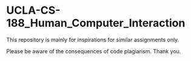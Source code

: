 # UCLA-CS-188_Human_Computer_Interaction 

This repository is mainly for inspirations for similar assignments only.

Please be aware of the consequences of code plagiarism. Thank you.
